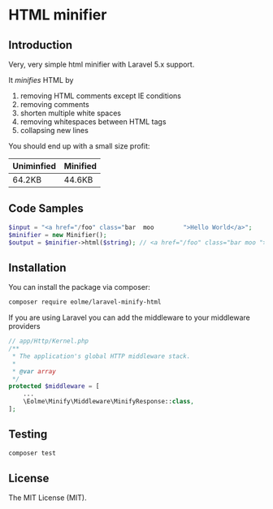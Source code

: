 # HTML minifier
## Introduction

Very, very simple html minifier with Laravel 5.x support.

It _minifies_ HTML by

1. removing HTML comments except IE conditions
2. removing comments
3. shorten multiple white spaces
4. removing whitespaces between HTML tags
5. collapsing new lines
 
You should end up with a small size profit:

| Uniminfied | Minified |
|------------|----------|
| 64.2KB     | 44.6KB   |

## Code Samples

```php
$input = "<a href="/foo" class="bar  moo        ">Hello World</a>";
$minifier = new Minifier();
$output = $minifier->html($string); // <a href="/foo" class="bar moo ">Hello World</a>
```

## Installation

You can install the package via composer:

``` bash
composer require eolme/laravel-minify-html
```
If you are using Laravel you can add the middleware to your middleware providers

```php
// app/Http/Kernel.php
/**
 * The application's global HTTP middleware stack.
 *
 * @var array
 */
protected $middleware = [
    ...
    \Eolme\Minify\Middleware\MinifyResponse::class,
];
```

## Testing

``` bash
composer test
```

## License

The MIT License (MIT).
